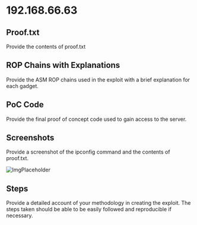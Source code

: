 # 192.168.66.63

## Proof.txt

Provide the contents of proof.txt

##  ROP Chains with Explanations

Provide the ASM ROP chains used in the exploit with a brief explanation for each gadget.

## PoC Code

Provide the final proof of concept code used to gain access to the server.

## Screenshots

Provide a screenshot of the ipconfig command and the contents of proof.txt.

![ImgPlaceholder](src/placeholder-image-300x225.png)

## Steps

Provide a detailed account of your methodology in creating the exploit. The steps taken should be able to be easily followed and reproducible if necessary.